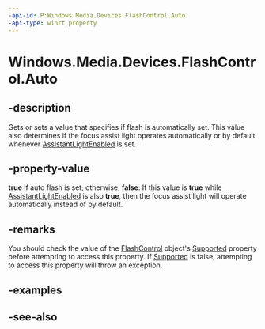 ```yaml
---
-api-id: P:Windows.Media.Devices.FlashControl.Auto
-api-type: winrt property
---
```


<!-- Property syntax
public bool Auto { get;  set; }
-->

# Windows.Media.Devices.FlashControl.Auto

## -description
Gets or sets a value that specifies if flash is automatically set. This value also determines if the focus assist light operates automatically or by default whenever [AssistantLightEnabled](https://docs.microsoft.com/en-us/uwp/api/windows.media.devices.flashcontrol.assistantlightenabled?view=winrt-19041#Windows_Media_Devices_FlashControl_AssistantLightEnabled) is set.

## -property-value
**true** if auto flash is set; otherwise, **false**. If this value is **true** while [AssistantLightEnabled](https://docs.microsoft.com/en-us/uwp/api/windows.media.devices.flashcontrol.assistantlightenabled?view=winrt-19041#Windows_Media_Devices_FlashControl_AssistantLightEnabled) is also **true**, then the focus assist light will operate automatically instead of by default.

## -remarks
You should check the value of the [FlashControl](flashcontrol.md) object's [Supported](flashcontrol_supported.md) property before attempting to access this property. If [Supported](flashcontrol_supported.md) is false, attempting to access this property will throw an exception.

## -examples

## -see-also

